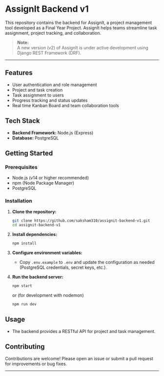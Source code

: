 # AssignIt Backend v1

This repository contains the backend for AssignIt, a project management tool developed as a Final Year Project. AssignIt helps teams streamline task assignment, project tracking, and collaboration.

> **Note:**  
> A new version (v2) of AssignIt is under active development using Django REST Framework (DRF).

---

## Features

- User authentication and role management
- Project and task creation
- Task assignment to users
- Progress tracking and status updates
- Real time Kanban Board and team collaboration tools

## Tech Stack

- **Backend Framework:** Node.js (Express)
- **Database:** PostgreSQL

## Getting Started

### Prerequisites

- Node.js (v14 or higher recommended)
- npm (Node Package Manager)
- PostgreSQL

### Installation

1. **Clone the repository:**
    ```bash
    git clone https://github.com/saksham310/assignit-backend-v1.git
    cd assignit-backend-v1
    ```

2. **Install dependencies:**
    ```bash
    npm install
    ```

3. **Configure environment variables:**
    - Copy `.env.example` to `.env` and update the configuration as needed (PostgreSQL credentials, secret keys, etc.).

4. **Run the backend server:**
    ```bash
    npm start
    ```
    or (for development with nodemon)
    ```bash
    npm run dev
    ```

## Usage

- The backend provides a RESTful API for project and task management.

## Contributing

Contributions are welcome! Please open an issue or submit a pull request for improvements or bug fixes.


---

